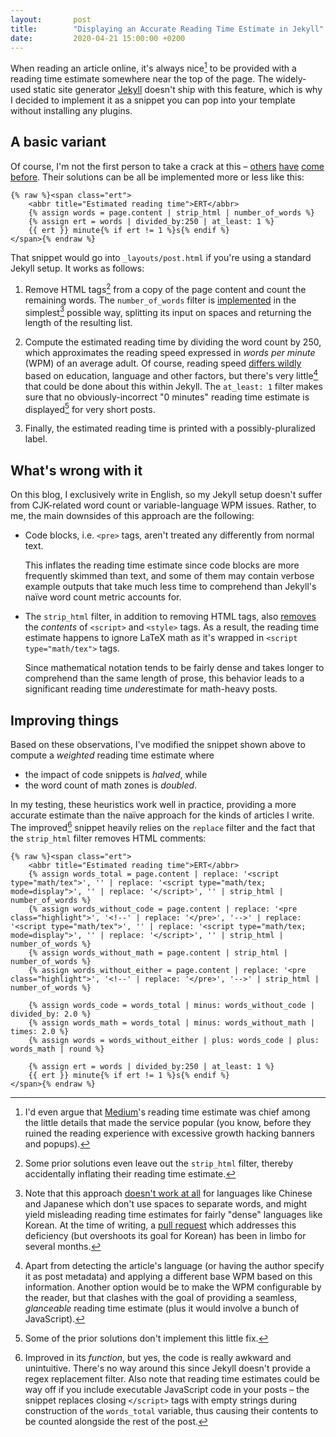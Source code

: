 ```yaml
---
layout:       post
title:        "Displaying an Accurate Reading Time Estimate in Jekyll"
date:         2020-04-21 15:00:00 +0200
---
```


When reading an article online, it's always nice[^medium] to be provided with a reading time estimate somewhere near the top of the page. The widely-used static site generator [Jekyll](https://jekyllrb.com) doesn't ship with this feature, which is why I decided to implement it as a snippet you can pop into your template without installing any plugins.


## A basic variant

Of course, I'm not the first person to take a crack at this – [others](https://carlosbecker.com/posts/jekyll-reading-time-without-plugins/) [have](http://atekihcan.github.io/blog/2014/reading-time-estimate-in-jekyll/) [come](https://stackoverflow.com/questions/35375324/arithmetic-calculation-on-liquid-template-in-jekyll-to-calculate-estimated-readi) [before](https://github.com/gjtorikian/jekyll-time-to-read). Their solutions can be all be implemented more or less like this:

```liquid
{% raw %}<span class="ert">
    <abbr title="Estimated reading time">ERT</abbr>
    {% assign words = page.content | strip_html | number_of_words %}
    {% assign ert = words | divided_by:250 | at_least: 1 %}
    {{ ert }} minute{% if ert != 1 %}s{% endif %}
</span>{% endraw %}
```

That snippet would go into `_layouts/post.html` if you're using a standard Jekyll setup. It works as follows:

1. Remove HTML tags[^striphtml] from a copy of the page content and count the remaining words. The `number_of_words` filter is [implemented](https://github.com/jekyll/jekyll/blob/0f4c8d22482fdc65c4d91ce657d9fceb07e16319/lib/jekyll/filters.rb#L125) in the simplest[^cjk] possible way, splitting its input on spaces and returning the length of the resulting list.

2. Compute the estimated reading time by dividing the word count by 250, which approximates the reading speed expressed in *words per minute* (WPM) of an average adult. Of course, reading speed [differs wildly](https://en.wikipedia.org/wiki/Words_per_minute#Reading_and_comprehension) based on education, language and other factors, but there's very little[^wpmfixes] that could be done about this within Jekyll. The `at_least: 1` filter makes sure that no obviously-incorrect "0 minutes" reading time estimate is displayed[^0minutes] for very short posts.

3. Finally, the estimated reading time is printed with a possibly-pluralized label.


## What's wrong with it

On this blog, I exclusively write in English, so my Jekyll setup doesn't suffer from CJK-related word count or variable-language WPM issues. Rather, to me, the main downsides of this approach are the following:

* Code blocks, i.e. `<pre>` tags, aren't treated any differently from normal text.

    This inflates the reading time estimate since code blocks are more frequently skimmed than text, and some of them may contain verbose example outputs that take much less time to comprehend than Jekyll's naïve word count metric accounts for.

* The `strip_html` filter, in addition to removing HTML tags, also [removes](https://github.com/Shopify/liquid/blob/e83b1e415990894c9517f94a8c2020ff825da027/lib/liquid/standardfilters.rb#L122) the *contents* of `<script>` and `<style>` tags. As a result, the reading time estimate happens to ignore LaTeX math as it's wrapped in `<script type="math/tex">` tags.

    Since mathematical notation tends to be fairly dense and takes longer to comprehend than the same length of prose, this behavior leads to a significant reading time *under*estimate for math-heavy posts.


## Improving things

Based on these observations, I've modified the snippet shown above to compute a *weighted* reading time estimate where

* the impact of code snippets is *halved*, while
* the word count of math zones is *doubled*.

In my testing, these heuristics work well in practice, providing a more accurate estimate than the naïve approach for the kinds of articles I write. The improved[^awkward] snippet heavily relies on the `replace` filter and the fact that the `strip_html` filter removes HTML comments:

```liquid
{% raw %}<span class="ert">
    <abbr title="Estimated reading time">ERT</abbr>
    {% assign words_total = page.content | replace: '<script type="math/tex">', '' | replace: '<script type="math/tex; mode=display">', '' | replace: '</script>', '' | strip_html | number_of_words %}
    {% assign words_without_code = page.content | replace: '<pre class="highlight">', '<!--' | replace: '</pre>', '-->' | replace: '<script type="math/tex">', '' | replace: '<script type="math/tex; mode=display">', '' | replace: '</script>', '' | strip_html | number_of_words %}
    {% assign words_without_math = page.content | strip_html | number_of_words %}
    {% assign words_without_either = page.content | replace: '<pre class="highlight">', '<!--' | replace: '</pre>', '-->' | strip_html | number_of_words %}

    {% assign words_code = words_total | minus: words_without_code | divided_by: 2.0 %}
    {% assign words_math = words_total | minus: words_without_math | times: 2.0 %}
    {% assign words = words_without_either | plus: words_code | plus: words_math | round %}

    {% assign ert = words | divided_by:250 | at_least: 1 %}
    {{ ert }} minute{% if ert != 1 %}s{% endif %}
</span>{% endraw %}
```


[^medium]: I'd even argue that [Medium](https://medium.com)'s reading time estimate was chief among the little details that made the service popular (you know, before they ruined the reading experience with excessive growth hacking banners and popups).
[^striphtml]: Some prior solutions even leave out the `strip_html` filter, thereby accidentally inflating their reading time estimate.
[^cjk]: Note that this approach [doesn't work at all](https://github.com/bdesham/reading_time/issues/2) for languages like Chinese and Japanese which don't use spaces to separate words, and might yield misleading reading time estimates for fairly "dense" languages like Korean. At the time of writing, a [pull request](https://github.com/jekyll/jekyll/pull/7813) which addresses this deficiency (but overshoots its goal for Korean) has been in limbo for several months.
[^wpmfixes]: Apart from detecting the article's language (or having the author specify it as post metadata) and applying a different base WPM based on this information. Another option would be to make the WPM configurable by the reader, but that clashes with the goal of providing a seamless, *glanceable* reading time estimate (plus it would involve a bunch of JavaScript).
[^0minutes]: Some of the prior solutions don't implement this little fix.
[^awkward]: Improved in its *function*, but yes, the code is really awkward and unintuitive. There's no way around this since Jekyll doesn't provide a regex replacement filter. Also note that reading time estimates could be way off if you include executable JavaScript code in your posts – the snippet replaces closing `</script>` tags with empty strings during construction of the `words_total` variable, thus causing their contents to be counted alongside the rest of the post.
